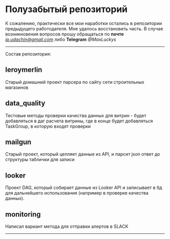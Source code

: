 # Полузабытый репозиторий

К сожалению, практически все мои наработки остались в репозитории предыдущего работодателя. Мне удалось восстановить часть. 
В случае возникновения вопросов прошу обращаться по **почте** *ip.udachin@gmail.com* либо **Telegram** *@MaxLuckys*

---

Состав репозитория:

## leroymerlin

Старый домашний проект парсера по сайту сети строительных магазинов

## data_quality

Тестовые методы проверки качества данных для витрин - будет добавляться в даг расчета витрины, где в конце будет добавляться TaskGroup, в которую входят проверки

## mailgun

Старый проект, который цепляет данные из API, и парсит json ответ до структуры таблички для записи

## looker

Проект DAG, который собирает данные из Looker API и записывает в бд для дальнейшего использования (например в проверке качества данных). 

## monitoring

Написал вариант метода для отправки алертов в SLACK

---
